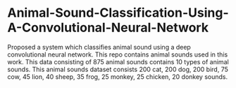 # Animal-Sound-Classification-Using-A-Convolutional-Neural-Network
Proposed a system which classifies animal sound using a deep convolutional neural network. This repo contains animal sounds used in this work. This data consisting of 875 animal sounds contains 10 types of animal sounds. This animal sounds dataset consists 200 cat, 200 dog, 200 bird, 75 cow, 45 lion, 40 sheep, 35 frog, 25 monkey, 25 chicken, 20 donkey sounds.  
